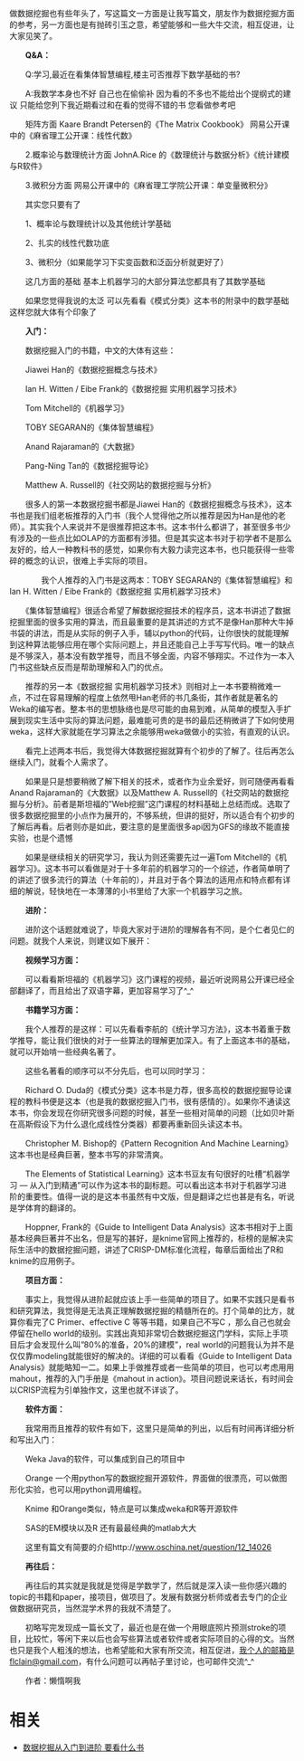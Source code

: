 
做数据挖掘也有些年头了，写这篇文一方面是让我写篇文，朋友作为数据挖掘方面的参考，另一方面也是有抛砖引玉之意，希望能够和一些大牛交流，相互促进，让大家见笑了。

　　**Q&A：**

　　Q:学习,最近在看集体智慧编程,楼主可否推荐下数学基础的书?

　　A:我数学本身也不好 自己也在偷偷补 因为看的不多也不能给出个提纲式的建议 只能给您列下我近期看过和在看的觉得不错的书 您看做参考吧

　　矩阵方面 Kaare Brandt Petersen的《The Matrix Cookbook》 网易公开课中的《麻省理工公开课：线性代数》

　　2.概率论与数理统计方面 JohnA.Rice 的《数理统计与数据分析》《统计建模与R软件》

　　3.微积分方面 网易公开课中的《麻省理工学院公开课：单变量微积分》

　　其实您只要有了

　　1、概率论与数理统计以及其他统计学基础

　　2、扎实的线性代数功底

　　3、微积分（如果能学习下实变函数和泛函分析就更好了）

　　这几方面的基础 基本上机器学习的大部分算法您都具有了其数学基础

　　如果您觉得我说的太泛 可以先看看《模式分类》这本书的附录中的数学基础 这样您就大体有个印象了

　　**入门：**

　　数据挖掘入门的书籍，中文的大体有这些：

　　Jiawei Han的《数据挖掘概念与技术》

　　Ian H. Witten / Eibe Frank的《数据挖掘 实用机器学习技术》

　　Tom Mitchell的《机器学习》

　　TOBY SEGARAN的《集体智慧编程》

　　Anand Rajaraman的《大数据》

　　Pang-Ning Tan的《数据挖掘导论》

　　Matthew A. Russell的《社交网站的数据挖掘与分析》

　　很多人的第一本数据挖掘书都是Jiawei Han的《数据挖掘概念与技术》，这本书也是我们组老板推荐的入门书（我个人觉得他之所以推荐是因为Han是他的老师）。其实我个人来说并不是很推荐把这本书。这本书什么都讲了，甚至很多书少有涉及的一些点比如OLAP的方面都有涉猎。但是其实这本书对于初学者不是那么友好的，给人一种教科书的感觉，如果你有大毅力读完这本书，也只能获得一些零碎的概念的认识，很难上手实际的项目。

　　　　我个人推荐的入门书是这两本：TOBY SEGARAN的《集体智慧编程》和Ian H. Witten / Eibe Frank的《数据挖掘 实用机器学习技术》

　　《集体智慧编程》很适合希望了解数据挖掘技术的程序员，这本书讲述了数据挖掘里面的很多实用的算法，而且最重要的是其讲述的方式不是像Han那种大牛掉书袋的讲法，而是从实际的例子入手，辅以python的代码，让你很快的就能理解到这种算法能够应用在哪个实际问题上，并且还能自己上手写写代码。唯一的缺点是不够深入，基本没有数学推导，而且不够全面，内容不够翔实。不过作为一本入门书这些缺点反而是帮助理解和入门的优点。

　　推荐的另一本《数据挖掘 实用机器学习技术》则相对上一本书要稍微难一点，不过在容易理解的程度上依然甩Han老师的书几条街，其作者就是著名的Weka的编写者。整本书的思想脉络也是尽可能的由易到难，从简单的模型入手扩展到现实生活中实际的算法问题，最难能可贵的是书的最后还稍微讲了下如何使用weka，这样大家就能在学习算法之余能够用weka做做小的实验，有直观的认识。

　　看完上述两本书后，我觉得大体数据挖掘就算有个初步的了解了。往后再怎么继续入门，就看个人需求了。

　　如果是只是想要稍微了解下相关的技术，或者作为业余爱好，则可随便再看看Anand Rajaraman的《大数据》以及Matthew A. Russell的《社交网站的数据挖掘与分析》。前者是斯坦福的”Web挖掘”这门课程的材料基础上总结而成。选取了很多数据挖掘里的小点作为展开的，不够系统，但讲的挺好，所以适合有个初步的了解后再看。后者则亦是如此，要注意的是里面很多api因为GFS的缘故不能直接实验，也是个遗憾

　　如果是继续相关的研究学习，我认为则还需要先过一遍Tom Mitchell的《机器学习》。这本书可以看做是对于十多年前的机器学习的一个综述，作者简单明了的讲述了很多流行的算法（十年前的），并且对于各个算法的适用点和特点都有详细的解说，轻快地在一本薄薄的小书里给了大家一个机器学习之旅。

　　**进阶：**

　　进阶这个话题就难说了，毕竟大家对于进阶的理解各有不同，是个仁者见仁的问题。就我个人来说，则建议如下展开：

　　**视频学习方面：**

　　可以看看斯坦福的《机器学习》这门课程的视频，最近听说网易公开课已经全部翻译了，而且给出了双语字幕，更加容易学习了^_^

　　**书籍学习方面：**

　　我个人推荐的是这样：可以先看看李航的《统计学习方法》，这本书着重于数学推导，能让我们很快的对于一些算法的理解更加深入。有了上面这本书的基础，就可以开始啃一些经典名著了。

　　这些名著看的顺序可以不分先后，也可以同时学习：

　　Richard O. Duda的《模式分类》这本书是力荐，很多高校的数据挖掘导论课程的教科书便是这本（也是我的数据挖掘入门书，很有感情的）。如果你不通读这本书，你会发现在你研究很多问题的时候，甚至一些相对简单的问题（比如贝叶斯在高斯假设下为什么退化成线性分类器）都要再重新回头读这本书。

　　Christopher M. Bishop的《Pattern Recognition And Machine Learning》这本书也是经典巨著，整本书写的非常清爽。

　　The Elements of Statistical Learning》这本书豆友有句很好的吐槽“机器学习 — 从入门到精通”可以作为这本书的副标题。可以看出这本书对于机器学习进阶的重要性。值得一说的是这本书虽然有中文版，但是翻译之烂也甚是有名，听说是学体育的翻译的。

　　Hoppner, Frank的《Guide to Intelligent Data Analysis》这本书相对于上面基本经典巨著并不出名，但是写的甚好，是knime官网上推荐的，标榜的是解决实际生活中的数据挖掘问题，讲述了CRISP-DM标准化流程，每章后面给出了R和knime的应用例子。

　　**项目方面：**

　　事实上，我觉得从进阶起就应该上手一些简单的项目了。如果不实践只是看书和研究算法，我觉得是无法真正理解数据挖掘的精髓所在的。打个简单的比方，就算你看完了C Primer、effective C 等等书籍，如果自己不写C ，那么自己也就会停留在hello world的级别。实践出真知非常切合数据挖掘这门学科，实际上手项目后才会发现什么叫”80%的准备，20%的建模”，real world的问题我认为并不是仅仅靠modeling就能很好的解决的。详细的可以看看《Guide to Intelligent Data Analysis》就能略知一二。如果上手做推荐或者一些简单的项目，也可以考虑用用mahout，推荐的入门手册是《mahout in action》。项目问题说来话长，有时间会以CRISP流程为引单独作文，这里也就不详谈了。

　　**软件方面：**

　　我常用而且推荐的软件有如下，这里只是简单的列出，以后有时间再详细分析和写出入门：

　　Weka Java的软件，可以集成到自己的项目中

　　Orange 一个用python写的数据挖掘开源软件，界面做的很漂亮，可以做图形化实验，也可以用python调用编程。

　　Knime 和Orange类似，特点是可以集成weka和R等开源软件

　　SAS的EM模块以及R 还有最最经典的matlab大大

　　这里有篇文有简要的介绍http://www.oschina.net/question/12_14026

　　**再往后：**

　　再往后的其实就是我就是觉得是学数学了，然后就是深入读一些你感兴趣的topic的书籍和paper，接项目，做项目了。发展有数据分析师或者去专门的企业做数据研究员，当然混学术界的我就不清楚了。

　　初略写完发现成一篇长文了，最近也是在做一个用眼底照片预测stroke的项目，比较忙，等闲下来以后也会写些算法或者软件或者实际项目的心得的文。当然也只是我个人粗浅的想法，也希望能和大家有所交流，相互促进，我个人的邮箱是flclain@gmail.com，有什么问题可以再帖子里讨论，也可邮件交流^_^

　　作者：懒惰啊我



# 相关

- [数据挖掘从入门到进阶 要看什么书](http://www.chinakdd.com/article-1v440874t32MBld.html)
